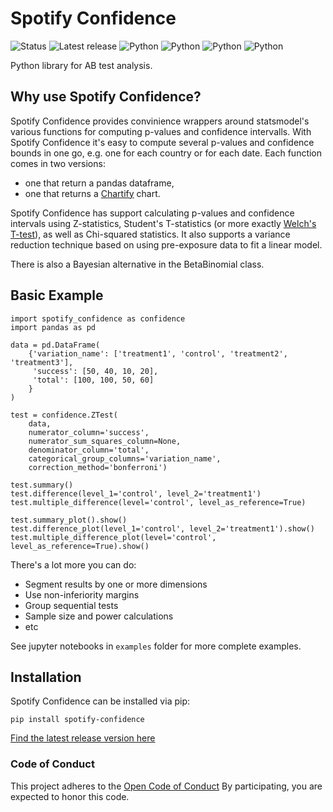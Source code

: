 Spotify Confidence
========

![Status](https://img.shields.io/badge/Status-Beta-blue.svg)
![Latest release](https://img.shields.io/badge/release-3.0.1-green.svg "Latest release: 3.0.1")
![Python](https://img.shields.io/badge/Python-3.7-blue.svg "Python")
![Python](https://img.shields.io/badge/Python-3.8-blue.svg "Python")
![Python](https://img.shields.io/badge/Python-3.9-blue.svg "Python")
![Python](https://img.shields.io/badge/Python-3.10-blue.svg "Python")

Python library for AB test analysis.

Why use Spotify Confidence?
-----------------

Spotify Confidence provides convinience wrappers around statsmodel's various functions for computing p-values and confidence intervalls. 
With Spotify Confidence it's easy to compute several p-values and confidence bounds in one go, e.g. one for each country or for each date. 
Each function comes in two versions: 
 - one that return a pandas dataframe,
 - one that returns a [Chartify](https://github.com/spotify/chartify) chart.

Spotify Confidence has support calculating p-values and confidence intervals using Z-statistics, Student's T-statistics 
(or more exactly [Welch's T-test](https://en.wikipedia.org/wiki/Welch%27s_t-test)), as well as Chi-squared statistics. 
It also supports a variance reduction technique based on using pre-exposure data to fit a linear model.  

There is also a Bayesian alternative in the BetaBinomial class.

Basic Example
--------
```
import spotify_confidence as confidence
import pandas as pd

data = pd.DataFrame(
    {'variation_name': ['treatment1', 'control', 'treatment2', 'treatment3'],
     'success': [50, 40, 10, 20],
     'total': [100, 100, 50, 60]
    }
)

test = confidence.ZTest(
    data,
    numerator_column='success',
    numerator_sum_squares_column=None,
    denominator_column='total',
    categorical_group_columns='variation_name',
    correction_method='bonferroni')
    
test.summary()
test.difference(level_1='control', level_2='treatment1')
test.multiple_difference(level='control', level_as_reference=True)

test.summary_plot().show()
test.difference_plot(level_1='control', level_2='treatment1').show()
test.multiple_difference_plot(level='control', level_as_reference=True).show()
```

There's a lot more you can do:
- Segment results by one or more dimensions
- Use non-inferiority margins
- Group sequential tests
- Sample size and power calculations
- etc

See jupyter notebooks in `examples` folder for more complete examples.

Installation
------------
Spotify Confidence can be installed via pip:

```pip install spotify-confidence```

[Find the latest release version here](https://github.com/spotify/confidence/releases)

### Code of Conduct

This project adheres to the [Open Code of Conduct](https://github.com/spotify/code-of-conduct/blob/master/code-of-conduct.md) By participating, you are expected to honor this code.

